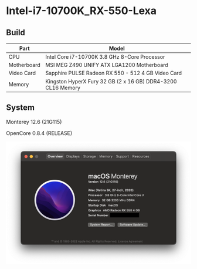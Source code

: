 # Intel-i7-10700K_RX-550-Lexa

## Build

| Part | Model |
| --- | --- |
| CPU | Intel Core i7-10700K 3.8 GHz 8-Core Processor |
| Motherboard | MSI MEG Z490 UNIFY ATX LGA1200 Motherboard |
| Video Card | Sapphire PULSE Radeon RX 550 - 512 4 GB Video Card |
| Memory | Kingston HyperX Fury 32 GB (2 x 16 GB) DDR4-3200 CL16 Memory |

## System

Monterey 12.6 (21G115)

OpenCore 0.8.4 (RELEASE)

![Info](./Info.png)
